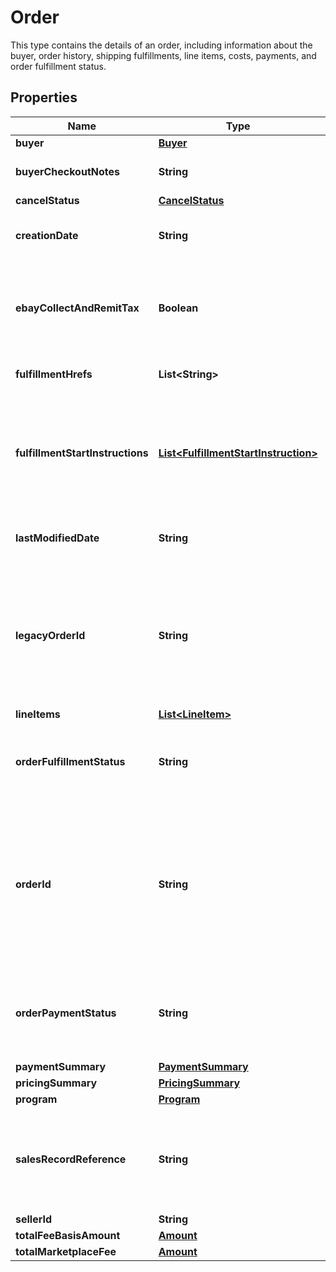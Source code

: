 

# Order

This type contains the details of an order, including information about the buyer, order history, shipping fulfillments, line items, costs, payments, and order fulfillment status.

## Properties

Name | Type | Description | Notes
------------ | ------------- | ------------- | -------------
**buyer** | [**Buyer**](Buyer.md) |  |  [optional]
**buyerCheckoutNotes** | **String** | This field contains any comments that the buyer left for the seller about the order during checkout process. This field is only returned if a buyer left comments at checkout time. |  [optional]
**cancelStatus** | [**CancelStatus**](CancelStatus.md) |  |  [optional]
**creationDate** | **String** | The date and time that the order was created. This timestamp is in ISO 8601 format, which uses the 24-hour Universal Coordinated Time (UTC) clock. Format: [YYYY]-[MM]-[DD]T[hh]:[mm]:[ss].[sss]Z Example: 2015-08-04T19:09:02.768Z |  [optional]
**ebayCollectAndRemitTax** | **Boolean** | This field is only returned if true, and indicates that eBay will collect tax (US state-mandates sales tax or &#39;goods and services&#39; tax in Australia or New Zealand) for at least one line item in the order, and remit the tax to the taxing authority of the buyer&#39;s residence. If this field is returned, the seller should search for one or more ebayCollectAndRemitTaxes containers at the line item level to get more information about the type of tax and the amount. |  [optional]
**fulfillmentHrefs** | **List&lt;String&gt;** | This array contains a list of one or more getShippingFulfillment call URIs that can be used to retrieve shipping fulfillments that have been set up for the order. |  [optional]
**fulfillmentStartInstructions** | [**List&lt;FulfillmentStartInstruction&gt;**](FulfillmentStartInstruction.md) | This container consists of a set of specifications for fulfilling the order, including the type of fulfillment, shipping carrier and service, shipping address, and estimated delivery window. These instructions are derived from the buyer&#39;s and seller&#39;s eBay account preferences, the listing parameters, and the buyer&#39;s checkout selections. The seller can use them as a starting point for packaging, addressing, and shipping the order. Note: Although this container is presented as an array, it currently returns only one set of fulfillment specifications. Additional array members will be supported in future functionality. |  [optional]
**lastModifiedDate** | **String** | The date and time that the order was last modified. This timestamp is in ISO 8601 format, which uses the 24-hour Universal Coordinated Time (UTC) clock. Format: [YYYY]-[MM]-[DD]T[hh]:[mm]:[ss].[sss]Z Example: 2015-08-04T19:09:02.768Z |  [optional]
**legacyOrderId** | **String** | The unique identifier of the order in legacy format, as traditionally used by the Trading API (and other legacy APIs). Both the orderId field and this field are always returned. Note: In June 2019, Order IDs in REST APIs transitioned to a new format. For the Trading and other legacy APIs, by using version control/compatibility level, users have the option of using the older legacy order ID format, or they can migrate to the new order ID format, which is the same order ID format being used by REST APIs. Although users of the Trading API (and other legacy APIs) can now transition to the new order ID format, this legacyOrderId field will still return order IDs in the old format to distinguish between the old and new order IDs. |  [optional]
**lineItems** | [**List&lt;LineItem&gt;**](LineItem.md) | This array contains the details for all line items that comprise the order. |  [optional]
**orderFulfillmentStatus** | **String** | The degree to which fulfillment of the order is complete. See the OrderFulfillmentStatus type definition for more information about each possible fulfillment state. For implementation help, refer to &lt;a href&#x3D;&#39;https://developer.ebay.com/api-docs/sell/fulfillment/types/sel:OrderFulfillmentStatus&#39;&gt;eBay API documentation&lt;/a&gt; |  [optional]
**orderId** | **String** | The unique identifier of the order. Both the legacyOrderId field (traditionally used by Trading and other legacy APIS) and this field are always returned. Note: In June 2019, Order IDs in REST APIs transitioned to a new format. For the Trading and other legacy APIs, by using version control/compatibility level, users have the option of using the older legacy order ID format, or they can migrate to the new order ID format, which is the same order ID format being used by REST APIs. The new format is a non-parsable string, globally unique across all eBay marketplaces, and consistent for both single line item and multiple line item orders. These order identifiers are automatically generated after buyer payment, and unlike in the past, instead of just being known and exposed to the seller, these unique order identifiers will also be known and used/referenced by the buyer and eBay customer support. |  [optional]
**orderPaymentStatus** | **String** | The enumeration value returned in this field indicates the current payment status of an order, or in case of a refund request, the current status of the refund. See the OrderPaymentStatusEnum type definition for more information about each possible payment/refund state. For implementation help, refer to &lt;a href&#x3D;&#39;https://developer.ebay.com/api-docs/sell/fulfillment/types/sel:OrderPaymentStatusEnum&#39;&gt;eBay API documentation&lt;/a&gt; |  [optional]
**paymentSummary** | [**PaymentSummary**](PaymentSummary.md) |  |  [optional]
**pricingSummary** | [**PricingSummary**](PricingSummary.md) |  |  [optional]
**program** | [**Program**](Program.md) |  |  [optional]
**salesRecordReference** | **String** | An eBay-generated identifier that is used to identify and manage orders through the Selling Manager and Selling Manager Pro tools. This order identifier can also be found on the Orders grid page and in the Sales Record pages in Seller Hub. A salesRecordReference number is only generated and returned at the order level, and not at the order line item level. In cases where the seller does not have a Selling Manager or Selling Manager Pro subscription nor access to Seller Hub, this field may not be returned. |  [optional]
**sellerId** | **String** | The unique eBay user ID of the seller who sold the order. |  [optional]
**totalFeeBasisAmount** | [**Amount**](Amount.md) |  |  [optional]
**totalMarketplaceFee** | [**Amount**](Amount.md) |  |  [optional]



